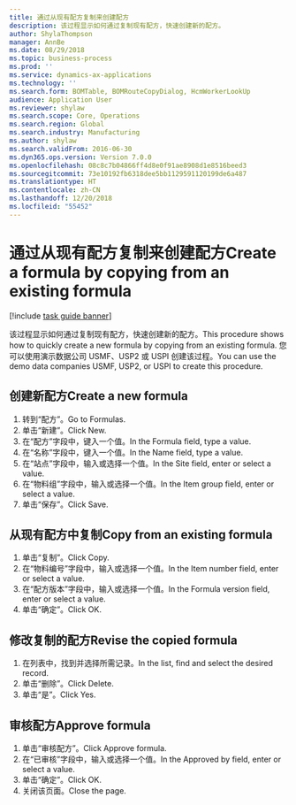 ```yaml
---
title: 通过从现有配方复制来创建配方
description: 该过程显示如何通过复制现有配方，快速创建新的配方。
author: ShylaThompson
manager: AnnBe
ms.date: 08/29/2018
ms.topic: business-process
ms.prod: ''
ms.service: dynamics-ax-applications
ms.technology: ''
ms.search.form: BOMTable, BOMRouteCopyDialog, HcmWorkerLookUp
audience: Application User
ms.reviewer: shylaw
ms.search.scope: Core, Operations
ms.search.region: Global
ms.search.industry: Manufacturing
ms.author: shylaw
ms.search.validFrom: 2016-06-30
ms.dyn365.ops.version: Version 7.0.0
ms.openlocfilehash: 08c8c7b04866ff4d8e0f91ae8908d1e8516beed3
ms.sourcegitcommit: 73e10192fb6318dee5bb1129591120199de6a487
ms.translationtype: HT
ms.contentlocale: zh-CN
ms.lasthandoff: 12/20/2018
ms.locfileid: "55452"
---
```

# <a name="create-a-formula-by-copying-from-an-existing-formula"></a><span data-ttu-id="79a5d-103">通过从现有配方复制来创建配方</span><span class="sxs-lookup"><span data-stu-id="79a5d-103">Create a formula by copying from an existing formula</span></span>

[!include [task guide banner](../../includes/task-guide-banner.md)]

<span data-ttu-id="79a5d-104">该过程显示如何通过复制现有配方，快速创建新的配方。</span><span class="sxs-lookup"><span data-stu-id="79a5d-104">This procedure shows how to quickly create a new formula by copying from an existing formula.</span></span> <span data-ttu-id="79a5d-105">您可以使用演示数据公司 USMF、USP2 或 USPI 创建该过程。</span><span class="sxs-lookup"><span data-stu-id="79a5d-105">You can use the demo data companies USMF, USP2, or USPI to create this procedure.</span></span>


## <a name="create-a-new-formula"></a><span data-ttu-id="79a5d-106">创建新配方</span><span class="sxs-lookup"><span data-stu-id="79a5d-106">Create a new formula</span></span>
1. <span data-ttu-id="79a5d-107">转到“配方”。</span><span class="sxs-lookup"><span data-stu-id="79a5d-107">Go to Formulas.</span></span>
2. <span data-ttu-id="79a5d-108">单击“新建”。</span><span class="sxs-lookup"><span data-stu-id="79a5d-108">Click New.</span></span>
3. <span data-ttu-id="79a5d-109">在“配方”字段中，键入一个值。</span><span class="sxs-lookup"><span data-stu-id="79a5d-109">In the Formula field, type a value.</span></span>
4. <span data-ttu-id="79a5d-110">在“名称”字段中，键入一个值。</span><span class="sxs-lookup"><span data-stu-id="79a5d-110">In the Name field, type a value.</span></span>
5. <span data-ttu-id="79a5d-111">在“站点”字段中，输入或选择一个值。</span><span class="sxs-lookup"><span data-stu-id="79a5d-111">In the Site field, enter or select a value.</span></span>
6. <span data-ttu-id="79a5d-112">在“物料组”字段中，输入或选择一个值。</span><span class="sxs-lookup"><span data-stu-id="79a5d-112">In the Item group field, enter or select a value.</span></span>
7. <span data-ttu-id="79a5d-113">单击“保存”。</span><span class="sxs-lookup"><span data-stu-id="79a5d-113">Click Save.</span></span>

## <a name="copy-from-an-existing-formula"></a><span data-ttu-id="79a5d-114">从现有配方中复制</span><span class="sxs-lookup"><span data-stu-id="79a5d-114">Copy from an existing formula</span></span>
1. <span data-ttu-id="79a5d-115">单击“复制”。</span><span class="sxs-lookup"><span data-stu-id="79a5d-115">Click Copy.</span></span>
2. <span data-ttu-id="79a5d-116">在“物料编号”字段中，输入或选择一个值。</span><span class="sxs-lookup"><span data-stu-id="79a5d-116">In the Item number field, enter or select a value.</span></span>
3. <span data-ttu-id="79a5d-117">在“配方版本”字段中，输入或选择一个值。</span><span class="sxs-lookup"><span data-stu-id="79a5d-117">In the Formula version field, enter or select a value.</span></span>
4. <span data-ttu-id="79a5d-118">单击“确定”。</span><span class="sxs-lookup"><span data-stu-id="79a5d-118">Click OK.</span></span>

## <a name="revise-the-copied-formula"></a><span data-ttu-id="79a5d-119">修改复制的配方</span><span class="sxs-lookup"><span data-stu-id="79a5d-119">Revise the copied formula</span></span>
1. <span data-ttu-id="79a5d-120">在列表中，找到并选择所需记录。</span><span class="sxs-lookup"><span data-stu-id="79a5d-120">In the list, find and select the desired record.</span></span>
2. <span data-ttu-id="79a5d-121">单击“删除”。</span><span class="sxs-lookup"><span data-stu-id="79a5d-121">Click Delete.</span></span>
3. <span data-ttu-id="79a5d-122">单击“是”。</span><span class="sxs-lookup"><span data-stu-id="79a5d-122">Click Yes.</span></span>

## <a name="approve-formula"></a><span data-ttu-id="79a5d-123">审核配方</span><span class="sxs-lookup"><span data-stu-id="79a5d-123">Approve formula</span></span>
1. <span data-ttu-id="79a5d-124">单击“审核配方”。</span><span class="sxs-lookup"><span data-stu-id="79a5d-124">Click Approve formula.</span></span>
2. <span data-ttu-id="79a5d-125">在“已审核”字段中，输入或选择一个值。</span><span class="sxs-lookup"><span data-stu-id="79a5d-125">In the Approved by field, enter or select a value.</span></span>
3. <span data-ttu-id="79a5d-126">单击“确定”。</span><span class="sxs-lookup"><span data-stu-id="79a5d-126">Click OK.</span></span>
4. <span data-ttu-id="79a5d-127">关闭该页面。</span><span class="sxs-lookup"><span data-stu-id="79a5d-127">Close the page.</span></span>

